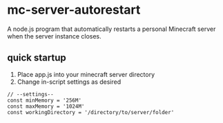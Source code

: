 # mc-server-autorestart
A node.js program that automatically restarts a personal Minecraft server when the server instance closes.


## quick startup
1. Place app.js into your minecraft server directory
2. Change in-script settings as desired

```code
// --settings-- 
const minMemory = '256M' 
const maxMemory = '1024M'
const workingDirectory = '/directory/to/server/folder' 
```
